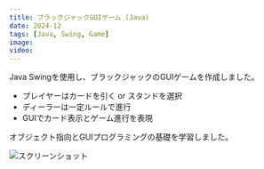```yaml
---
title: ブラックジャックGUIゲーム (Java)
date: 2024-12
tags: [Java, Swing, Game]
image: 
video: 
---
```


Java Swingを使用し、ブラックジャックのGUIゲームを作成しました。  

- プレイヤーはカードを引く or スタンドを選択  
- ディーラーは一定ルールで進行  
- GUIでカード表示とゲーム進行を表現  

オブジェクト指向とGUIプログラミングの基礎を学習しました。  

![スクリーンショット]()


